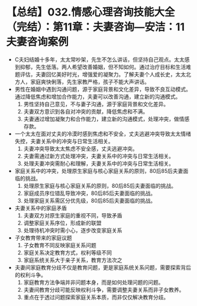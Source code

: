 # 【总结】032.情感心理咨询技能大全（完结）：第11章：夫妻咨询—安洁：11夫妻咨询案例

-   C夫妇结婚十多年，太太常吵架，先生不怎么讲话，但坚持自己观点。太太感到抑郁，先生低落。两人希望改善婚姻，但不知如何。通过治疗目标和生活难题评估，夫妻回忆美好时光，增强爱的凝聚力。了解夫妻个人成长史，太太北方人，家庭爽快俐落，先生家教严格，孩子不能大声讲话。
-   男性在婚姻中遇到沟通问题，源于家庭背景和文化差异，导致不良互动模式。通过降低焦虑和增加合作能力，夫妻可以改善沟通，建立新的沟通模式。
    1.  男性坚持自己意见，不与妻子沟通，源于家庭背景和文化差异。
    2.  夫妻双方意识到各自对冲突的贡献，降低焦虑和不满。
    3.  夫妻通过增加凝聚力和合作能力，建立新的沟通模式，处理冲突，做情感存款。
-   一个太太在面对丈夫的冷漠时感到焦虑和不安全，丈夫逃避冲突导致太太情绪失控，夫妻关系中的冲突与日常生活相关。
    1.  夫妻冲突导致太太焦虑不安全感，丈夫逃避冲突。
    2.  夫妻需通过新方式处理冲突，夫妻关系中的冲突与日常生活相关。
    3.  处理夫妻冲突需耐心和理解，夫妻关系中的冲突与日常生活相关。
-   家庭关系中的冲突，处理原生家庭与核心家庭关系的原则，80后85后夫妻面临的挑战。
    1.  处理原生家庭与核心家庭关系的原则，80后85后夫妻面临的挑战。
    2.  家庭成员序位错乱导致冲突，80后85后夫妻面临的挑战。
    3.  处理家庭关系需区分优先级，80后85后夫妻面临的挑战。
-   夫妻关系中的家庭矛盾
    1.  夫妻双方对原生家庭的重视不同，导致矛盾
    2.  调整家庭关系序位，形成新的联盟
    3.  处理待机冲突时需小心，逐步改变家庭关系
-   子女教育带来的家庭议题
    1.  子女教育不同反映家庭关系问题
    2.  家庭关系决定教育方式，权利等级不同
    3.  家庭系统关系大于亲子关系，教育方法次之
-   夫妻间家庭教育分歧不仅是教育问题，更是家庭系统关系问题，需要探索背后的权利斗争。
    1.  家庭教育方法争端并非问题本身，而是如何处理问题的问题。
    2.  夫妻间教育分歧可能反映权利斗争，需要调整夫妻关系而非子女教养。
    3.  重点在于透过问题探索家庭关系本质，而非仅仅解决教育分歧。